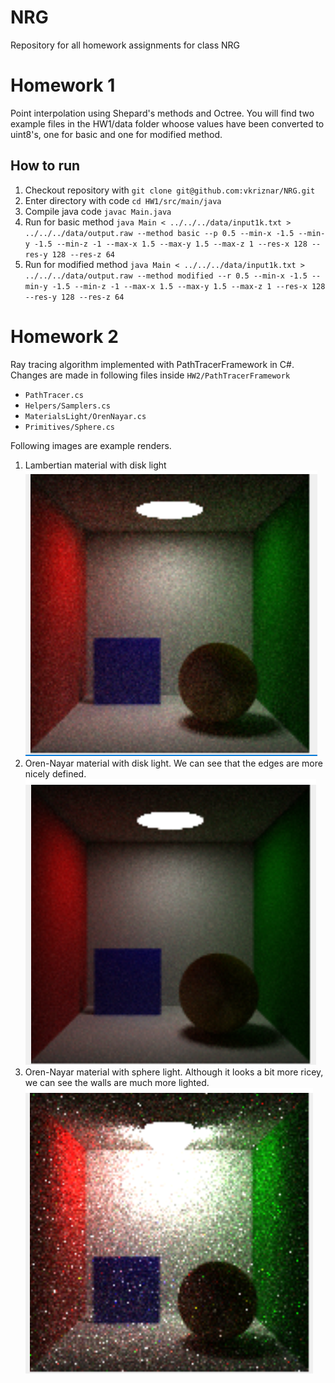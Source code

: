 # NRG
Repository for all homework assignments for class NRG

# Homework 1
Point interpolation using Shepard's methods and Octree. You will find two example files in the HW1/data folder whoose values have been converted to uint8's, one for basic and one for modified method.

## How to run
1. Checkout repository with ``git clone git@github.com:vkriznar/NRG.git``
2. Enter directory with code ``cd HW1/src/main/java``
3. Compile java code ``javac Main.java``
4. Run for basic method ``java Main < ../../../data/input1k.txt > ../../../data/output.raw --method basic --p 0.5 --min-x -1.5 --min-y -1.5 --min-z -1 --max-x 1.5 --max-y 1.5 --max-z 1 --res-x 128 --res-y 128 --res-z 64``
5. Run for modified method ``java Main < ../../../data/input1k.txt > ../../../data/output.raw --method modified --r 0.5 --min-x -1.5 --min-y -1.5 --min-z -1 --max-x 1.5 --max-y 1.5 --max-z 1 --res-x 128 --res-y 128 --res-z 64``

# Homework 2
Ray tracing algorithm implemented with PathTracerFramework in C#. Changes are made in following files inside ``HW2/PathTracerFramework``
- ``PathTracer.cs``
- ``Helpers/Samplers.cs``
- ``MaterialsLight/OrenNayar.cs``
- ``Primitives/Sphere.cs``

Following images are example renders.
1. Lambertian material with disk light
![Lambertian-Disk](./HW2/Images/render1.PNG)
2. Oren-Nayar material with disk light. We can see that the edges are more nicely defined.
![OrenNayar-Disk](./HW2/Images/render2.PNG)
3. Oren-Nayar material with sphere light. Although it looks a bit more ricey, we can see the walls are much more lighted.
![OrenNayar-Disk](./HW2/Images/render3.PNG)